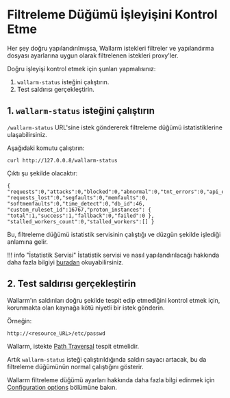 # Filtreleme Düğümü İşleyişini Kontrol Etme

[doc-configure-parameters]:     ../admin-en/configure-parameters-en.md
[doc-stat-service]:    ../admin-en/configure-statistics-service.md

Her şey doğru yapılandırılmışsa, Wallarm istekleri filtreler ve yapılandırma dosyası ayarlarına uygun olarak filtrelenen istekleri proxy'ler.

Doğru işleyişi kontrol etmek için şunları yapmalısınız:

1. `wallarm-status` isteğini çalıştırın.
2. Test saldırısı gerçekleştirin.

    
## 1. `wallarm-status` isteğini çalıştırın

`/wallarm-status` URL'sine istek göndererek filtreleme düğümü istatistiklerine ulaşabilirsiniz.

Aşağıdaki komutu çalıştırın:

```
curl http://127.0.0.8/wallarm-status
```

Çıktı şu şekilde olacaktır:

```
{ "requests":0,"attacks":0,"blocked":0,"abnormal":0,"tnt_errors":0,"api_errors":0,
"requests_lost":0,"segfaults":0,"memfaults":0, "softmemfaults":0,"time_detect":0,"db_id":46,
"custom_ruleset_id":16767,"proton_instances": { "total":1,"success":1,"fallback":0,"failed":0 },
"stalled_workers_count":0,"stalled_workers":[] }
```

Bu, filtreleme düğümü istatistik servisinin çalıştığı ve düzgün şekilde işlediği anlamına gelir.

!!! info "İstatistik Servisi"
    İstatistik servisi ve nasıl yapılandırılacağı hakkında daha fazla bilgiyi [buradan][doc-stat-service] okuyabilirsiniz.

## 2. Test saldırısı gerçekleştirin

Wallarm'ın saldırıları doğru şekilde tespit edip etmediğini kontrol etmek için, korunmakta olan kaynağa kötü niyetli bir istek gönderin.

Örneğin:

```
http://<resource_URL>/etc/passwd
```

Wallarm, istekte [Path Traversal](../attacks-vulns-list.md#path-traversal) tespit etmelidir.

Artık `wallarm-status` isteği çalıştırıldığında saldırı sayacı artacak, bu da filtreleme düğümünün normal çalıştığını gösterir.

Wallarm filtreleme düğümü ayarları hakkında daha fazla bilgi edinmek için [Configuration options][doc-configure-parameters] bölümüne bakın.